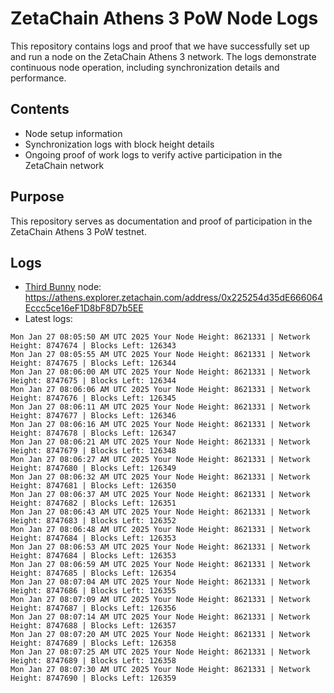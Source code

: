 # ZetaChain Athens 3 PoW Node Logs
This repository contains logs and proof that we have successfully set up and run a node on the ZetaChain Athens 3 network. The logs demonstrate continuous node operation, including synchronization details and performance.

## Contents
- Node setup information
- Synchronization logs with block height details
- Ongoing proof of work logs to verify active participation in the ZetaChain network

## Purpose
This repository serves as documentation and proof of participation in the ZetaChain Athens 3 PoW testnet.

## Logs

- [Third Bunny](https://thirdbunny.xyz/) node: https://athens.explorer.zetachain.com/address/0x225254d35dE666064Eccc5ce16eF1D8bF8D7b5EE
- Latest logs:
```
Mon Jan 27 08:05:50 AM UTC 2025 Your Node Height: 8621331 | Network Height: 8747674 | Blocks Left: 126343
Mon Jan 27 08:05:55 AM UTC 2025 Your Node Height: 8621331 | Network Height: 8747675 | Blocks Left: 126344
Mon Jan 27 08:06:00 AM UTC 2025 Your Node Height: 8621331 | Network Height: 8747675 | Blocks Left: 126344
Mon Jan 27 08:06:06 AM UTC 2025 Your Node Height: 8621331 | Network Height: 8747676 | Blocks Left: 126345
Mon Jan 27 08:06:11 AM UTC 2025 Your Node Height: 8621331 | Network Height: 8747677 | Blocks Left: 126346
Mon Jan 27 08:06:16 AM UTC 2025 Your Node Height: 8621331 | Network Height: 8747678 | Blocks Left: 126347
Mon Jan 27 08:06:21 AM UTC 2025 Your Node Height: 8621331 | Network Height: 8747679 | Blocks Left: 126348
Mon Jan 27 08:06:27 AM UTC 2025 Your Node Height: 8621331 | Network Height: 8747680 | Blocks Left: 126349
Mon Jan 27 08:06:32 AM UTC 2025 Your Node Height: 8621331 | Network Height: 8747681 | Blocks Left: 126350
Mon Jan 27 08:06:37 AM UTC 2025 Your Node Height: 8621331 | Network Height: 8747682 | Blocks Left: 126351
Mon Jan 27 08:06:43 AM UTC 2025 Your Node Height: 8621331 | Network Height: 8747683 | Blocks Left: 126352
Mon Jan 27 08:06:48 AM UTC 2025 Your Node Height: 8621331 | Network Height: 8747684 | Blocks Left: 126353
Mon Jan 27 08:06:53 AM UTC 2025 Your Node Height: 8621331 | Network Height: 8747684 | Blocks Left: 126353
Mon Jan 27 08:06:59 AM UTC 2025 Your Node Height: 8621331 | Network Height: 8747685 | Blocks Left: 126354
Mon Jan 27 08:07:04 AM UTC 2025 Your Node Height: 8621331 | Network Height: 8747686 | Blocks Left: 126355
Mon Jan 27 08:07:09 AM UTC 2025 Your Node Height: 8621331 | Network Height: 8747687 | Blocks Left: 126356
Mon Jan 27 08:07:14 AM UTC 2025 Your Node Height: 8621331 | Network Height: 8747688 | Blocks Left: 126357
Mon Jan 27 08:07:20 AM UTC 2025 Your Node Height: 8621331 | Network Height: 8747689 | Blocks Left: 126358
Mon Jan 27 08:07:25 AM UTC 2025 Your Node Height: 8621331 | Network Height: 8747689 | Blocks Left: 126358
Mon Jan 27 08:07:30 AM UTC 2025 Your Node Height: 8621331 | Network Height: 8747690 | Blocks Left: 126359
```
